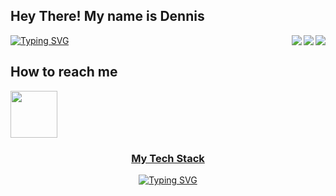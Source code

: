 
<h2> Hey There! My name is Dennis  </h2>


<div>
<img align="right" src="http://github-readme-streak-stats.herokuapp.com?user=Dennis-1am&theme=blueberry&border_radius=5&card_width=500" />
<img align="right" src="https://github-readme-stats.vercel.app/api?username=Dennis-1am&show_icons=true&theme=blueberry&card_width=500" />
<img align="right" src="https://github-readme-stats.vercel.app/api/top-langs/?username=Dennis-1am&card_width=500&layout=compact&show_icons=true&theme=blueberry"/>
</div>

<div align="left">
<a href="https://git.io/typing-svg"><img src="https://readme-typing-svg.demolab.com?font=Fira+Code&size=30&duration=500&pause=1000&color=177EF7&multiline=true&width=435&height=100&lines=Currently 😀😀😀😀;Learning ........" alt="Typing SVG" /></a>
</div>


<h2> How to reach me </h2>
<a href="https://www.linkedin.com/in/dennis-1am/"> <img width="75" height="75" src="https://upload.wikimedia.org/wikipedia/commons/c/ca/LinkedIn_logo_initials.png">
 
 <div align = "center" >
  <h3> My Tech Stack </h3>
 <a href="https://git.io/typing-svg"><img src="https://readme-typing-svg.demolab.com?font=Fira+Code&size=40&duration=500&pause=1000&color=177EF7&multiline=true&width=435&height=100&lines=To Be Filled" alt="Typing SVG" /></a>
 </div>
  
